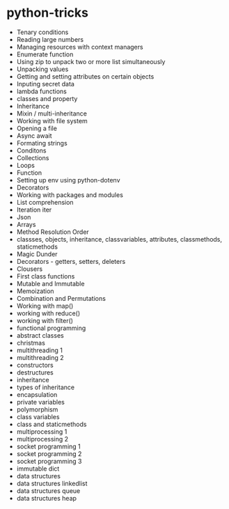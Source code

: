 # python-tricks

- Tenary conditions
- Reading large numbers
- Managing resources with context managers
- Enumerate function
- Using zip to unpack two or more list simultaneously
- Unpacking values
- Getting and setting attributes on certain objects
- Inputing secret data
- lambda functions
- classes and property
- Inheritance
- Mixin / multi-inheritance
- Working with file system
- Opening a file
- Async await
- Formating strings
- Conditons
- Collections
- Loops
- Function
- Setting up env using python-dotenv
- Decorators
- Working with packages and modules
- List comprehension
- Iteration iter
- Json
- Arrays
- Method Resolution Order
- classses, objects, inheritance, classvariables, attributes, classmethods, staticmethods 
- Magic Dunder
- Decorators - getters, setters, deleters
- Clousers
- First class functions
- Mutable and Immutable
- Memoization
- Combination and Permutations
- Working with map()
- working with reduce()
- working with filter()
- functional programming
- abstract classes
- christmas
- multithreading 1
- multithreading 2
- constructors
- destructures
- inheritance
- types of inheritance
- encapsulation
- private variables
- polymorphism
- class variables
- class and staticmethods
- multiprocessing 1
- multiprocessing 2
- socket programming 1
- socket programming 2
- socket programming 3
- immutable dict 
- data structures 
- data structures linkedlist
- data structures queue
- data structures heap
